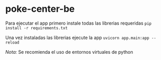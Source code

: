 # poke-center-be

Para ejecutar el app primero instale todas las librerias requeridas
`pip install -r requirements.txt`

Una vez instaladas las librerias ejecute la app
`uvicorn app.main:app --reload`

*Nota:* Se recomienda el uso de entornos virtuales de python
